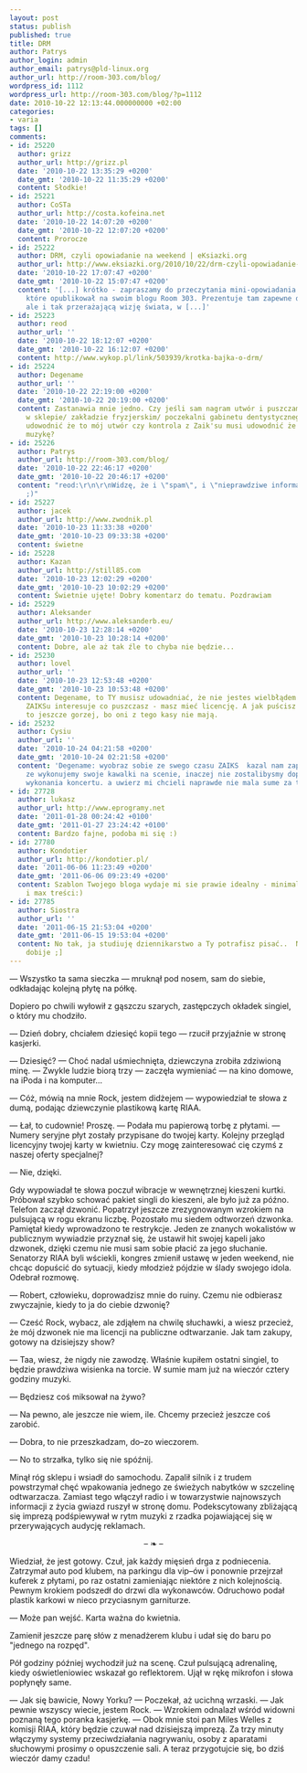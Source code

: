 ```yaml
---
layout: post
status: publish
published: true
title: DRM
author: Patrys
author_login: admin
author_email: patrys@pld-linux.org
author_url: http://room-303.com/blog/
wordpress_id: 1112
wordpress_url: http://room-303.com/blog/?p=1112
date: 2010-10-22 12:13:44.000000000 +02:00
categories:
- varia
tags: []
comments:
- id: 25220
  author: grizz
  author_url: http://grizz.pl
  date: '2010-10-22 13:35:29 +0200'
  date_gmt: '2010-10-22 11:35:29 +0200'
  content: Słodkie!
- id: 25221
  author: CoSTa
  author_url: http://costa.kofeina.net
  date: '2010-10-22 14:07:20 +0200'
  date_gmt: '2010-10-22 12:07:20 +0200'
  content: Prorocze
- id: 25222
  author: DRM, czyli opowiadanie na weekend | eKsiazki.org
  author_url: http://www.eksiazki.org/2010/10/22/drm-czyli-opowiadanie-na-weekend/
  date: '2010-10-22 17:07:47 +0200'
  date_gmt: '2010-10-22 15:07:47 +0200'
  content: '[...] krótko - zapraszamy do przeczytania mini-opowiadania Patryka Zawadzkiego,
    które opublikował na swoim blogu Room 303. Prezentuje tam zapewne dość nieprawdopodobną,
    ale i tak przerażającą wizję świata, w [...]'
- id: 25223
  author: reod
  author_url: ''
  date: '2010-10-22 18:12:07 +0200'
  date_gmt: '2010-10-22 16:12:07 +0200'
  content: http://www.wykop.pl/link/503939/krotka-bajka-o-drm/
- id: 25224
  author: Degename
  author_url: ''
  date: '2010-10-22 22:19:00 +0200'
  date_gmt: '2010-10-22 20:19:00 +0200'
  content: Zastanawia mnie jedno. Czy jeśli sam nagram utwór i puszczam go u siebie
    w sklepie/ zakładzie fryzjerskim/ poczekalni gabinetu dentystycznego to ja muszę
    udowodnić że to mój utwór czy kontrola z Zaik'su musi udowodnić że puszczam nielegalnie
    muzykę?
- id: 25226
  author: Patrys
  author_url: http://room-303.com/blog/
  date: '2010-10-22 22:46:17 +0200'
  date_gmt: '2010-10-22 20:46:17 +0200'
  content: "reod:\r\n\r\nWidzę, że i \"spam\", i \"nieprawdziwe informacje\" dostało
    ;)"
- id: 25227
  author: jacek
  author_url: http://www.zwodnik.pl
  date: '2010-10-23 11:33:38 +0200'
  date_gmt: '2010-10-23 09:33:38 +0200'
  content: świetne
- id: 25228
  author: Kazan
  author_url: http://still85.com
  date: '2010-10-23 12:02:29 +0200'
  date_gmt: '2010-10-23 10:02:29 +0200'
  content: Świetnie ujęte! Dobry komentarz do tematu. Pozdrawiam
- id: 25229
  author: Aleksander
  author_url: http://www.aleksanderb.eu/
  date: '2010-10-23 12:28:14 +0200'
  date_gmt: '2010-10-23 10:28:14 +0200'
  content: Dobre, ale aż tak źle to chyba nie będzie...
- id: 25230
  author: lovel
  author_url: ''
  date: '2010-10-23 12:53:48 +0200'
  date_gmt: '2010-10-23 10:53:48 +0200'
  content: Degename, to TY musisz udowadniać, że nie jestes wielbłądem. Co tych z
    ZAIKSu interesuje co puszczasz - masz mieć licencję. A jak puścisz własne kawałki,
    to jeszcze gorzej, bo oni z tego kasy nie mają.
- id: 25232
  author: Cysiu
  author_url: ''
  date: '2010-10-24 04:21:58 +0200'
  date_gmt: '2010-10-24 02:21:58 +0200'
  content: 'Dege­name: wyobraz sobie ze swego czasu ZAIKS  kazal nam zaplacic za to
    ze wykonujemy swoje kawalki na scenie, inaczej nie zostalibysmy dopuszczeni do
    wykonania koncertu. a uwierz mi chcieli naprawde nie mala sume za to.'
- id: 27728
  author: lukasz
  author_url: http://www.eprogramy.net
  date: '2011-01-28 00:24:42 +0100'
  date_gmt: '2011-01-27 23:24:42 +0100'
  content: Bardzo fajne, podoba mi się :)
- id: 27780
  author: Kondotier
  author_url: http://kondotier.pl/
  date: '2011-06-06 11:23:49 +0200'
  date_gmt: '2011-06-06 09:23:49 +0200'
  content: Szablon Twojego bloga wydaje mi sie prawie idealny - minimalizm w grafice
    i max treści:)
- id: 27785
  author: Siostra
  author_url: ''
  date: '2011-06-15 21:53:04 +0200'
  date_gmt: '2011-06-15 19:53:04 +0200'
  content: No tak, ja studiuję dziennikarstwo a Ty potrafisz pisać..  Niech mnie ktoś
    dobije ;]
---
```

<p>—&nbsp;Wszystko ta sama sieczka — mruknął pod nosem, sam do siebie, odkładając kolejną płytę na półkę.</p>
<p>Dopiero po chwili wyłowił z gąszczu szarych, zastępczych okładek singiel, o który mu chodziło.</p>
<p>—&nbsp;Dzień dobry, chciałem dziesięć kopii tego — rzucił przyjaźnie w stronę kasjerki.</p>
<p>—&nbsp;Dziesięć? — Choć nadal uśmiechnięta, dziewczyna zrobiła zdziwioną minę. — Zwykle ludzie biorą trzy — zaczęła wymieniać — na kino domowe, na iPoda i na komputer&hellip;</p>
<p>—&nbsp;Cóż, mówią na mnie Rock, jestem didżejem — wypowiedział te słowa z dumą, podając dziewczynie plastikową kartę RIAA.</p>
<p>—&nbsp;Łał, to cudownie! Proszę. — Podała mu papierową torbę z płytami. — Numery seryjne płyt zostały przypisane do twojej karty. Kolejny przegląd licencyjny twojej karty w kwietniu. Czy mogę zainteresować cię czymś z naszej oferty specjalnej?</p>
<p>—&nbsp;Nie, dzięki.</p>
<p>Gdy wypowiadał te słowa poczuł wibracje w wewnętrznej kieszeni kurtki. Próbował szybko schować pakiet singli do kieszeni, ale było już za późno. Telefon zaczął dzwonić. Popatrzył jeszcze zrezygnowanym wzrokiem na pulsującą w rogu ekranu liczbę. Pozostało mu siedem odtworzeń dzwonka. Pamiętał kiedy wprowadzono te restrykcje. Jeden ze znanych wokalistów w publicznym wywiadzie przyznał się, że ustawił hit swojej kapeli jako dzwonek, dzięki czemu nie musi sam sobie płacić za jego słuchanie. Senatorzy RIAA byli wściekli, kongres zmienił ustawę w jeden weekend, nie chcąc dopuścić do sytuacji, kiedy młodzież pójdzie w ślady swojego idola. Odebrał rozmowę.</p>
<p>—&nbsp;Robert, człowieku, doprowadzisz mnie do ruiny. Czemu nie odbierasz zwyczajnie, kiedy to ja do ciebie dzwonię?</p>
<p>—&nbsp;Cześć Rock, wybacz, ale zdjąłem na chwilę słuchawki, a wiesz przecież, że mój dzwonek nie ma licencji na publiczne odtwarzanie. Jak tam zakupy, gotowy na dzisiejszy show?</p>
<p>—&nbsp;Taa, wiesz, że nigdy nie zawodzę. Właśnie kupiłem ostatni singiel, to będzie prawdziwa wisienka na torcie. W sumie mam już na wieczór cztery godziny muzyki.</p>
<p>—&nbsp;Będziesz coś miksował na żywo?</p>
<p>—&nbsp;Na pewno, ale jeszcze nie wiem, ile. Chcemy przecież jeszcze coś zarobić.</p>
<p>—&nbsp;Dobra, to nie przeszkadzam, do–zo wieczorem.</p>
<p>—&nbsp;No to strzałka, tylko się nie spóźnij.</p>
<p>Minął róg sklepu i wsiadł do samochodu. Zapalił silnik i z trudem powstrzymał chęć wpakowania jednego ze świeżych nabytków w szczelinę odtwarzacza. Zamiast tego włączył radio i w towarzystwie najnowszych informacji z życia gwiazd ruszył w stronę domu. Podekscytowany zbliżającą się imprezą podśpiewywał w rytm muzyki z rzadka pojawiającej się w przerywających audycję reklamach.</p>
<p style="text-align:center;">– ❧ –</p>
<p>Wiedział, że jest gotowy. Czuł, jak każdy mięsień drga z podniecenia. Zatrzymał auto pod klubem, na parkingu dla vip–ów i ponownie przejrzał kuferek z płytami, po raz ostatni zamieniając niektóre z nich kolejnością. Pewnym krokiem podszedł do drzwi dla wykonawców. Odruchowo podał plastik karkowi w nieco przyciasnym garniturze.</p>
<p>—&nbsp;Może pan wejść. Karta ważna do kwietnia.</p>
<p>Zamienił jeszcze parę słów z menadżerem klubu i udał się do baru po "jednego na rozpęd".</p>
<p>Pół godziny później wychodził już na scenę. Czuł pulsującą adrenalinę, kiedy oświetleniowiec wskazał go reflektorem. Ujął w rękę mikrofon i słowa popłynęły same.</p>
<p>—&nbsp;Jak się bawicie, Nowy Yorku? — Poczekał, aż ucichną wrzaski. — Jak pewnie wszyscy wiecie, jestem Rock. — Wzrokiem odnalazł wśród widowni poznaną tego poranka kasjerkę. — Obok mnie stoi pan Miles Welles z komisji RIAA, który będzie czuwał nad dzisiejszą imprezą. Za trzy minuty włączymy systemy przeciwdziałania nagrywaniu, osoby z aparatami słuchowymi prosimy o opuszczenie sali. A teraz przygotujcie się, bo dziś wieczór damy czadu!</p>
